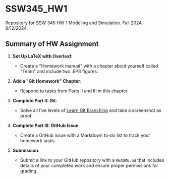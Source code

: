 # SSW345_HW1
Repository for SSW 345 HW 1 Modeling and Simulation. Fall 2024. 9/12/2024.
## Summary of HW Assignment

1. **Set Up LaTeX with Overleaf**:
   - Create a "Homework manual" with a chapter about yourself called "Team" and include two .EPS figures.

2. **Add a "Git Homework" Chapter**:
   - Respond to tasks from Parts II and III in this chapter.

3. **Complete Part II: Git**:
   - Solve all five levels of [Learn Git Branching](https://learngitbranching.js.org/) and take a screenshot as proof.

4. **Complete Part III: GitHub Issue**:
   - Create a GitHub issue with a Markdown to-do list to track your homework tasks.

5. **Submission**:
   - Submit a link to your GitHub repository with a `README.md` that includes details of your completed work and ensure proper permissions for grading.
